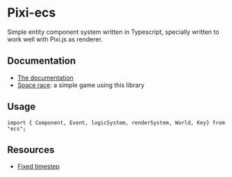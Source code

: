 # Pixi-ecs

Simple entity component system written in Typescript, specially written to work well with Pixi.js as renderer.

## Documentation

- [The documentation](https://bendiksolheim.github.io/ecs)
- [Space race](https://github.com/bendiksolheim/space-race): a simple game using this library

## Usage

```
import { Component, Event, logicSystem, renderSystem, World, Key} from "ecs";
```

## Resources

- [Fixed timestep](https://jsbin.com/rojitufojo/1/edit?html,js,output)
